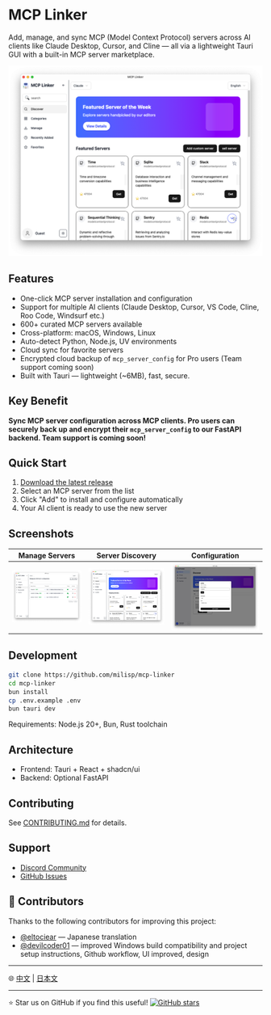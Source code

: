 # MCP Linker

Add, manage, and sync MCP (Model Context Protocol) servers across AI clients like Claude Desktop, Cursor, and Cline — all via a lightweight Tauri GUI with a built-in MCP server marketplace.

![Screenshot](./images/home.png)

## Features

- One-click MCP server installation and configuration
- Support for multiple AI clients (Claude Desktop, Cursor, VS Code, Cline, Roo Code, Windsurf etc.)
- 600+ curated MCP servers available
- Cross-platform: macOS, Windows, Linux
- Auto-detect Python, Node.js, UV environments
- Cloud sync for favorite servers
- Encrypted cloud backup of `mcp_server_config` for Pro users (Team support coming soon)
- Built with Tauri — lightweight (~6MB), fast, secure.

## Key Benefit

**Sync MCP server configuration across MCP clients. Pro users can securely back up and encrypt their `mcp_server_config` to our FastAPI backend. Team support is coming soon!**

## Quick Start

1. [Download the latest release](https://github.com/milisp/mcp-linker/releases)
2. Select an MCP server from the list
3. Click "Add" to install and configure automatically
4. Your AI client is ready to use the new server

## Screenshots

| Manage Servers | Server Discovery | Configuration |
|---------------|------------------|---------------|
| ![Manage](./images/manage.png) | ![Discover](./images/home.png) | ![Config](./images/config.png) |

## Development

```bash
git clone https://github.com/milisp/mcp-linker
cd mcp-linker
bun install
cp .env.example .env
bun tauri dev
```

Requirements: Node.js 20+, Bun, Rust toolchain

## Architecture

- Frontend: Tauri + React + shadcn/ui
- Backend: Optional FastAPI

## Contributing

See [CONTRIBUTING.md](./CONTRIBUTING.md) for details.

## Support

- [Discord Community](https://discord.gg/G9uJxjpd)
- [GitHub Issues](https://github.com/milisp/mcp-linker/issues)

## 🎉 Contributors

Thanks to the following contributors for improving this project:

- [@eltociear](https://github.com/eltociear) — Japanese translation
- [@devilcoder01](https://github.com/devilcoder01) — improved Windows build compatibility and project setup instructions, Github workflow, UI improved, design

---

🌐 [中文](./docs/README.zh-CN.md) | [日本文](./docs/README.ja-JP.md)

---

⭐ Star us on GitHub if you find this useful! [![GitHub stars](https://img.shields.io/github/stars/milisp/mcp-linker?style=social)](https://github.com/milisp/mcp-linker)